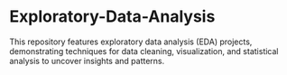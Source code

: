 # Exploratory-Data-Analysis
This repository features exploratory data analysis (EDA) projects, demonstrating techniques for data cleaning, visualization, and statistical analysis to uncover insights and patterns.
